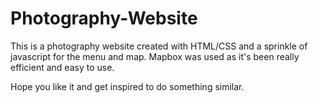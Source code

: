 # Photography-Website

This is a photography website created with HTML/CSS and a sprinkle of javascript for the menu and 
map. Mapbox was used as it's been really efficient and easy to use.

Hope you like it and get inspired to do something similar.
